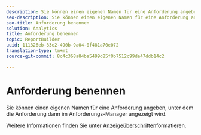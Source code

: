 ```yaml
---
description: Sie können einen eigenen Namen für eine Anforderung angeben, unter dem die Anforderung dann im Anforderungs-Manager angezeigt wird.
seo-description: Sie können einen eigenen Namen für eine Anforderung angeben, unter dem die Anforderung dann im Anforderungs-Manager angezeigt wird.
seo-title: Anforderung benennen
solution: Analytics
title: Anforderung benennen
topic: ReportBuilder
uuid: 111326eb-33e2-490b-9a04-0f481a70e072
translation-type: tm+mt
source-git-commit: 8c4c368a84ba5499d85f0b7512c99de47ddb14c2

---
```



# Anforderung benennen

Sie können einen eigenen Namen für eine Anforderung angeben, unter dem die Anforderung dann im Anforderungs-Manager angezeigt wird.

Weitere Informationen finden Sie unter [Anzeigeüberschriften](/help/analyze/report-builder/layout/t-format-display-headers.md)formatieren.
